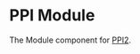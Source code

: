 PPI Module
==========

[@ppi]: http://ppi.io/  "PPI Framework - The PHP Meta Framework"

The Module component for [PPI2][@ppi].